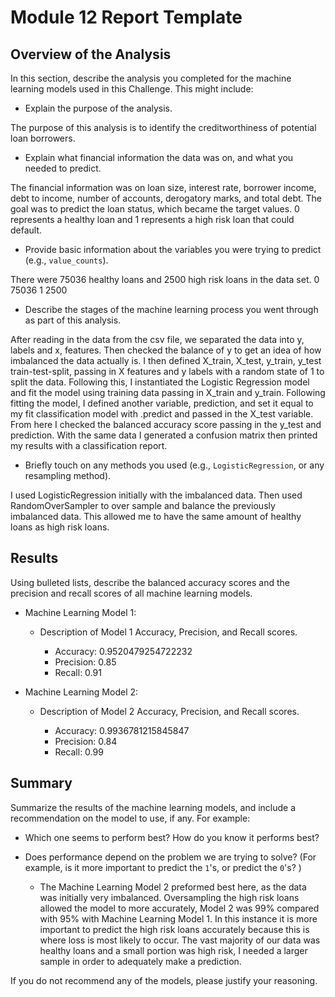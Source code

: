 # Module 12 Report Template

## Overview of the Analysis

In this section, describe the analysis you completed for the machine learning models used in this Challenge. This might include:

* Explain the purpose of the analysis.

The purpose of this analysis is to identify the creditworthiness of potential loan borrowers. 

* Explain what financial information the data was on, and what you needed to predict.

The financial information was on loan size, interest rate, borrower income, debt to income, number of accounts, derogatory marks, and total debt. The goal was to predict the loan status, which became the target values. 0 represents a healthy loan and 1 represents a high risk loan that could default. 

* Provide basic information about the variables you were trying to predict (e.g., `value_counts`).

There were 75036 healthy loans and 2500 high risk loans in the data set. 
0    75036
1     2500

* Describe the stages of the machine learning process you went through as part of this analysis.

After reading in the data from the csv file, we separated the data into y, labels and x, features. Then checked the balance of y to get an idea of how imbalanced the data actually is. I then defined X_train, X_test, y_train, y_test train-test-split, passing in X features and y labels with a random state of 1 to split the data. Following this, I instantiated the Logistic Regression model and fit the model using training data passing in X_train and y_train. Following fitting the model, I defined another variable, prediction, and set it equal to my fit classification model with .predict and passed in the X_test variable. From here I checked the balanced accuracy score passing in the y_test and prediction. With the same data I generated a confusion matrix then printed my results with a classification report. 

* Briefly touch on any methods you used (e.g., `LogisticRegression`, or any resampling method).

I used LogisticRegression initially with the imbalanced data. Then used RandomOverSampler to over sample and balance the previously imbalanced data. This allowed me to have the same amount of healthy loans as high risk loans.  
## Results

Using bulleted lists, describe the balanced accuracy scores and the precision and recall scores of all machine learning models.

* Machine Learning Model 1:
  * Description of Model 1 Accuracy, Precision, and Recall scores.
  
    * Accuracy: 0.9520479254722232
    * Precision: 0.85
    * Recall: 0.91


* Machine Learning Model 2:
  * Description of Model 2 Accuracy, Precision, and Recall scores.
  
    * Accuracy: 0.9936781215845847
    * Precision: 0.84
    * Recall: 0.99
## Summary

Summarize the results of the machine learning models, and include a recommendation on the model to use, if any. For example:
* Which one seems to perform best? How do you know it performs best?
* Does performance depend on the problem we are trying to solve? (For example, is it more important to predict the `1`'s, or predict the `0`'s? )

    -  The Machine Learning Model 2 preformed best here, as the data was initially very imbalanced. Oversampling the high risk loans allowed the model to more accurately, Model 2 was 99% compared with 95% with Machine Learning Model 1. In this instance it is more important to predict the high risk loans accurately because this is where loss is most likely to occur. The vast majority of our data was healthy loans and a small portion was high risk, I needed a larger sample in order to adequately make a prediction.    

If you do not recommend any of the models, please justify your reasoning.
